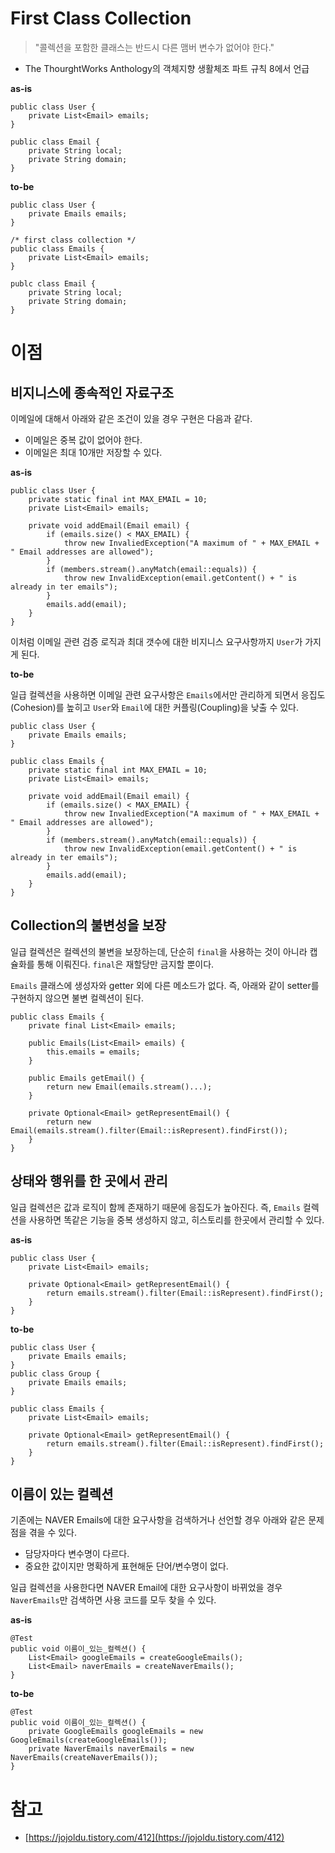 # First Class Collection
> "콜렉션을 포함한 클래스는 반드시 다른 맴버 변수가 없어야 한다."

- The ThourghtWorks Anthology의 객체지향 생활체조 파트 규칙 8에서 언급

**as-is**

    public class User {
    	private List<Email> emails;
    }
    
    public class Email {
    	private String local;
    	private String domain;
    }

**to-be**

    public class User {
    	private Emails emails;
    }
    
    /* first class collection */
    public class Emails {
    	private List<Email> emails;
    }
    
    publc class Email {
    	private String local;
    	private String domain;
    }

# 이점

## 비지니스에 종속적인 자료구조

이메일에 대해서 아래와 같은 조건이 있을 경우 구현은 다음과 같다.

- 이메일은 중복 값이 없어야 한다.
- 이메일은 최대 10개만 저장할 수 있다.

**as-is**

    public class User {
    	private static final int MAX_EMAIL = 10;
    	private List<Email> emails;
    
    	private void addEmail(Email email) {
    		if (emails.size() < MAX_EMAIL) {
    			throw new InvaliedException("A maximum of " + MAX_EMAIL + " Email addresses are allowed");
    		}
    		if (members.stream().anyMatch(email::equals)) {
    			throw new InvalidException(email.getContent() + " is already in ter emails");
    		}
    		emails.add(email);
    	}
    }

이처럼 이메일 관련 검증 로직과 최대 갯수에 대한 비지니스 요구사항까지 `User`가 가지게 된다. 

**to-be**

일급 컬렉션을 사용하면 이메일 관련 요구사항은 `Emails`에서만 관리하게 되면서 응집도(Cohesion)를 높히고 `User`와 `Email`에 대한 커플링(Coupling)을 낮출 수 있다.

    public class User {
    	private Emails emails;
    }
    
    public class Emails {
    	private static final int MAX_EMAIL = 10;
    	private List<Email> emails;
    
    	private void addEmail(Email email) {
    		if (emails.size() < MAX_EMAIL) {
    			throw new InvaliedException("A maximum of " + MAX_EMAIL + " Email addresses are allowed");
    		}
    		if (members.stream().anyMatch(email::equals)) {
    			throw new InvalidException(email.getContent() + " is already in ter emails");
    		}
    		emails.add(email);
    	}
    }

## Collection의 불변성을 보장

일급 컬렉션은 컬렉션의 불변을 보장하는데, 단순히 `final`을 사용하는 것이 아니라 캡슐화를 통해 이뤄진다. `final`은 재할당만 금지할 뿐이다.

`Emails` 클래스에 생성자와 getter 외에 다른 메소드가 없다. 즉, 아래와 같이 setter를 구현하지 않으면 불변 컬렉션이 된다.

    public class Emails {
    	private final List<Email> emails;
    
    	public Emails(List<Email> emails) {
    		this.emails = emails;
    	}
    
    	public Emails getEmail() {
    		return new Email(emails.stream()...);
    	}
    
    	private Optional<Email> getRepresentEmail() {
    		return new Email(emails.stream().filter(Email::isRepresent).findFirst());
    	}
    }

## 상태와 행위를 한 곳에서 관리

일급 컬렉션은 값과 로직이 함께 존재하기 때문에 응집도가 높아진다. 즉, `Emails` 컬렉션을 사용하면 똑같은 기능을 중복 생성하지 않고, 히스토리를 한곳에서 관리할 수 있다.

**as-is**

    public class User {
    	private List<Email> emails;
    
    	private Optional<Email> getRepresentEmail() {
    		return emails.stream().filter(Email::isRepresent).findFirst();
    	}
    }

**to-be**

    public class User {
    	private Emails emails;
    }
    public class Group {
    	private Emails emails;
    }
    
    public class Emails {
    	private List<Email> emails;
    
    	private Optional<Email> getRepresentEmail() {
    		return emails.stream().filter(Email::isRepresent).findFirst();
    	}
    }

## 이름이 있는 컬렉션

기존에는 NAVER Emails에 대한 요구사항을 검색하거나 선언할 경우 아래와 같은 문제점을 겪을 수 있다.

- 담당자마다 변수명이 다르다.
- 중요한 값이지만 명확하게 표현해둔 단어/변수명이 없다.

일급 컬렉션을 사용한다면 NAVER Email에 대한 요구사항이 바뀌었을 경우 `NaverEmails`만 검색하면 사용 코드를 모두 찾을 수 있다.

**as-is**

    @Test
    public void 이름이_있는_컬렉션() {
    	List<Email> googleEmails = createGoogleEmails();
    	List<Email> naverEmails = createNaverEmails();
    }

**to-be**

    @Test
    public void 이름이_있는_컬렉션() {
    	private GoogleEmails googleEmails = new GoogleEmails(createGoogleEmails());
    	private NaverEmails naverEmails = new NaverEmails(createNaverEmails());
    }

# 참고

- [https://jojoldu.tistory.com/412](https://jojoldu.tistory.com/412)
